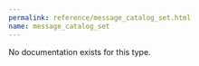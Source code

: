 ```yaml
---
permalink: reference/message_catalog_set.html
name: message_catalog_set
---
```


No documentation exists for this type.